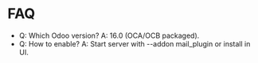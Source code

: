 # FAQ

- Q: Which Odoo version? A: 16.0 (OCA/OCB packaged).
- Q: How to enable? A: Start server with --addon mail_plugin or install in UI.
